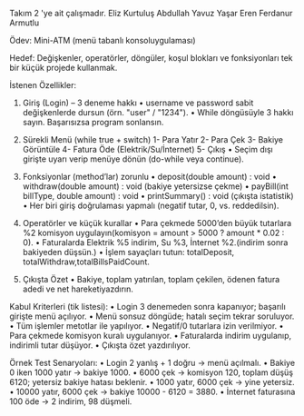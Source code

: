 Takım 2 'ye ait çalışmadır.
Eliz Kurtuluş
Abdullah Yavuz
Yaşar Eren
Ferdanur Armutlu


Ödev: Mini-ATM (menü tabanlı konsoluygulaması)

Hedef:
Değişkenler, operatörler, döngüler, koşul blokları ve fonksiyonları tek bir küçük projede kullanmak.

İstenen Özellikler:
1. Giriş (Login) – 3 deneme hakkı
  • username ve password sabit değişkenlerde dursun (örn. "user" / "1234").
  • While döngüsüyle 3 hakkı sayın. Başarısızsa program sonlansın.

2. Sürekli Menü (while true + switch)
  1- Para Yatır
  2- Para Çek
  3- Bakiye Görüntüle
  4- Fatura Öde (Elektrik/Su/İnternet)
  5- Çıkış
  • Seçim dışı girişte uyarı verip menüye dönün (do-while veya continue).

4. Fonksiyonlar (method’lar) zorunlu
  • deposit(double amount) : void
  • withdraw(double amount) : void (bakiye yetersizse çekme)
  • payBill(int billType, double amount) : void
  • printSummary() : void (çıkışta istatistik)
  • Her biri giriş doğrulaması yapmalı (negatif tutar, 0, vs. reddedilsin).

5. Operatörler ve küçük kurallar
  • Para çekmede 5000’den büyük tutarlara %2 komisyon uygulayın(komisyon = amount > 5000 ? amount * 0.02 : 0).
  • Faturalarda Elektrik %5 indirim, Su %3, İnternet %2.(indirim sonra bakiyeden düşsün.)
  • İşlem sayaçları tutun: totalDeposit, totalWithdraw,totalBillsPaidCount.

6. Çıkışta Özet
   • Bakiye, toplam yatırılan, toplam çekilen, ödenen fatura adedi ve net hareketiyazdırın.

Kabul Kriterleri (tik listesi):
  • Login 3 denemeden sonra kapanıyor; başarılı girişte menü açılıyor.
  • Menü sonsuz döngüde; hatalı seçim tekrar soruluyor.
  • Tüm işlemler metotlar ile yapılıyor.
  • Negatif/0 tutarlara izin verilmiyor.
  • Para çekmede komisyon kuralı uygulanıyor.
  • Faturalarda indirim uygulanıp, indirimli tutar düşüyor.
  • Çıkışta özet yazdırılıyor.

Örnek Test Senaryoları:
  • Login 2 yanlış + 1 doğru → menü açılmalı.
  • Bakiye 0 iken 1000 yatır → bakiye 1000.
  • 6000 çek → komisyon 120, toplam düşüş 6120; yetersiz bakiye hatası beklenir.
  • 1000 yatır, 6000 çek → yine yetersiz.
  • 10000 yatır, 6000 çek → bakiye 10000 - 6120 = 3880.
  • İnternet faturasına 100 öde → 2 indirim, 98 düşmeli.
